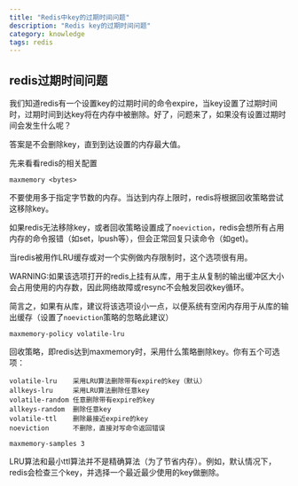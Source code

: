 ```yaml
---
title: "Redis中key的过期时间问题"
description: "Redis key的过期时间问题"
category: knowledge
tags: redis
---
```


## redis过期时间问题

我们知道redis有一个设置key的过期时间的命令expire，当key设置了过期时间时，过期时间到达key将在内存中被删除。好了，问题来了，如果没有设置过期时间会发生什么呢？

答案是不会删除key，直到到达设置的内存最大值。

先来看看redis的相关配置

    maxmemory <bytes>

不要使用多于指定字节数的内存。当达到内存上限时，redis将根据回收策略尝试这移除key。

如果redis无法移除key，或者回收策略设置成了`noeviction`，redis会想所有占用内存的命令报错（如set，lpush等），但会正常回复只读命令（如get)。

当redis被用作LRU缓存或对一个实例做内存限制时，这个选项很有用。

WARNING:如果该选项打开的redis上挂有从库，用于主从复制的输出缓冲区大小会占用使用的内存数，因此网络故障或resync不会触发回收key循环。

简言之，如果有从库，建议将该选项设小一点，以便系统有空闲内存用于从库的输出缓存（设置了`noeviction`策略的忽略此建议）

    maxmemory-policy volatile-lru

回收策略，即redis达到maxmemory时，采用什么策略删除key。你有五个可选项：

    volatile-lru    采用LRU算法删除带有expire的key（默认）
    allkeys-lru     采用LRU算法删除任意key
    volatile-random 任意删除带有expire的key
    allkeys-random  删除任意key
    volatile-ttl    删除最接近expire的key
    noeviction      不删除，直接对写命令返回错误

    maxmemory-samples 3

LRU算法和最小ttl算法并不是精确算法（为了节省内存）。例如，默认情况下，redis会检查三个key，并选择一个最近最少使用的key做删除。
